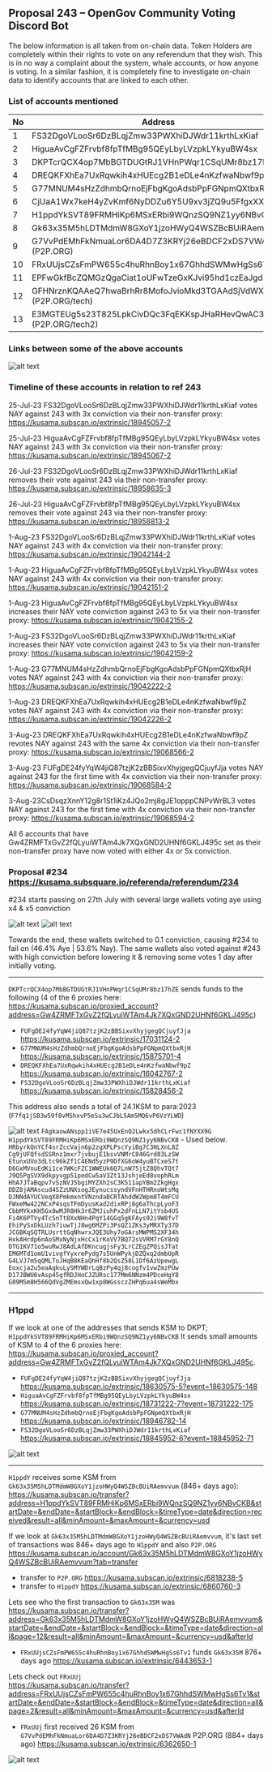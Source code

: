 ## Proposal 243 – OpenGov Community Voting Discord Bot

The below information is all taken from on-chain data.
Token Holders are completely within their rights to vote on any referendum that they wish. This is in no way a complaint about the system, whale accounts, or how anyone is voting.
In a similar fashion, it is completely fine to investigate on-chain data to identify accounts that are linked to each other.


### List of accounts mentioned
| No  | Address             | Link                         |
|-----|---------------------|------------------------------|
| 1   | FS32DgoVLooSr6DzBLqjZmw33PWXhiDJWdr11krthLxKiaf   | [Link](https://kusama.subscan.io/account/FS32DgoVLooSr6DzBLqjZmw33PWXhiDJWdr11krthLxKiaf)  |
| 2   | HiguaAvCgFZFrvbf8fpTfMBg95QEyLbyLVzpkLYkyuBW4sx     | [Link](https://kusama.subscan.io/account/HiguaAvCgFZFrvbf8fpTfMBg95QEyLbyLVzpkLYkyuBW4sx)      |
| 3   | DKPTcrQCX4op7MbBGTDUGtRJ1VHnPWqr1CSqUMr8bz17hZE  | [Link](https://kusama.subscan.io/account/DKPTcrQCX4op7MbBGTDUGtRJ1VHnPWqr1CSqUMr8bz17hZE)    |
| 4   | DREQKFXhEa7UxRqwkih4xHUEcg2B1eDLe4nKzfwaNbwf9pZ  | [Link](https://kusama.subscan.io/account/DREQKFXhEa7UxRqwkih4xHUEcg2B1eDLe4nKzfwaNbwf9pZ)    |
| 5   | G77MNUM4sHzZdhmbQrnoEjFbgKgoAdsbPpFGNpmQXtbxRjH  | [Link](https://kusama.subscan.io/account/G77MNUM4sHzZdhmbQrnoEjFbgKgoAdsbPpFGNpmQXtbxRjH)    |
| 6  | CjUaA1Wx7keH4yZvKmf6NyDDZu6Y5U9xv3jZQ9u5FfgxXXc | [Link](https://kusama.subscan.io/account/CjUaA1Wx7keH4yZvKmf6NyDDZu6Y5U9xv3jZQ9u5FfgxXXc)    |
| 7   | H1ppdYkSVT89FRMHiKp6MSxERbi9WQnzSQ9NZ1yy6NBvCKB  | [Link](https://kusama.subscan.io/account/H1ppdYkSVT89FRMHiKp6MSxERbi9WQnzSQ9NZ1yy6NBvCKB)    |
| 8  | Gk63x35M5hLDTMdmW8GXoY1jzoHWyQ4WSZBcBUiRAemvvum | [Link](https://kusama.subscan.io/account/Gk63x35M5hLDTMdmW8GXoY1jzoHWyQ4WSZBcBUiRAemvvum)    |
| 9   | G7VvPdEMhFkNmuaLor6DA4D7Z3KRYj26eBDCF2xDS7VWAdN (P2P.ORG)  | [Link](https://kusama.subscan.io/account/G7VvPdEMhFkNmuaLor6DA4D7Z3KRYj26eBDCF2xDS7VWAdN)    |
| 10  | FRxUUjsCZsFmPW655c4huRhnBoy1x67GhhdSWMwHgSs6Tv1 | [Link](https://kusama.subscan.io/account/FRxUUjsCZsFmPW655c4huRhnBoy1x67GhhdSWMwHgSs6Tv1)    |
| 11  | EPFwGkfBcZQMGzQgaCiat1oUFwTzeGxKJvi95hd1czEaJgd | [Link](https://kusama.subscan.io/account/EPFwGkfBcZQMGzQgaCiat1oUFwTzeGxKJvi95hd1czEaJgd)    |
| 12   | GFHNrznKQAAeQ7hwaBrhRr8MofoJvioMkd3TGAAdSjVdWXB (P2P.ORG/tech)  | [Link](https://kusama.subscan.io/account/GFHNrznKQAAeQ7hwaBrhRr8MofoJvioMkd3TGAAdSjVdWXB?tab=transfer)    |
| 13  | E3MGTEUg5s23T825LpkCivDQc3FqEKKspJHaRHevQwAC3FA (P2P.ORG/tech2) | [Link](https://kusama.subscan.io/account/E3MGTEUg5s23T825LpkCivDQc3FqEKKspJHaRHevQwAC3FA)    |

### Links between some of the above accounts
![alt text](https://i.imgur.com/2ZS6vO8.png)

### Timeline of these accounts in relation to ref 243

25-Jul-23 FS32DgoVLooSr6DzBLqjZmw33PWXhiDJWdr11krthLxKiaf votes NAY against 243 with 3x conviction via their non-transfer proxy: https://kusama.subscan.io/extrinsic/18945057-2

25-Jul-23 HiguaAvCgFZFrvbf8fpTfMBg95QEyLbyLVzpkLYkyuBW4sx votes NAY against 243 with 3x conviction via their non-transfer proxy: https://kusama.subscan.io/extrinsic/18945067-2

26-Jul-23 FS32DgoVLooSr6DzBLqjZmw33PWXhiDJWdr11krthLxKiaf removes their vote against 243 via their non-transfer proxy: https://kusama.subscan.io/extrinsic/18958635-3

26-Jul-23 HiguaAvCgFZFrvbf8fpTfMBg95QEyLbyLVzpkLYkyuBW4sx removes their vote against 243 via their non-transfer proxy: https://kusama.subscan.io/extrinsic/18958813-2

1-Aug-23 FS32DgoVLooSr6DzBLqjZmw33PWXhiDJWdr11krthLxKiaf votes NAY against 243 with 4x conviction via their non-transfer proxy: https://kusama.subscan.io/extrinsic/19042144-2

1-Aug-23 HiguaAvCgFZFrvbf8fpTfMBg95QEyLbyLVzpkLYkyuBW4sx votes NAY against 243 with 4x conviction via their non-transfer proxy:
https://kusama.subscan.io/extrinsic/19042151-2

1-Aug-23 HiguaAvCgFZFrvbf8fpTfMBg95QEyLbyLVzpkLYkyuBW4sx increases their NAY vote conviction against 243 to 5x via their non-transfer proxy: https://kusama.subscan.io/extrinsic/19042155-2

1-Aug-23 FS32DgoVLooSr6DzBLqjZmw33PWXhiDJWdr11krthLxKiaf increases their NAY vote conviction against 243 to 5x via their non-transfer proxy: https://kusama.subscan.io/extrinsic/19042159-2

1-Aug-23 G77MNUM4sHzZdhmbQrnoEjFbgKgoAdsbPpFGNpmQXtbxRjH votes NAY against 243 with 4x conviction via their non-transfer proxy: https://kusama.subscan.io/extrinsic/19042222-2

1-Aug-23 DREQKFXhEa7UxRqwkih4xHUEcg2B1eDLe4nKzfwaNbwf9pZ votes NAY against 243 with 4x conviction via their non-transfer proxy: https://kusama.subscan.io/extrinsic/19042226-2 

3-Aug-23 DREQKFXhEa7UxRqwkih4xHUEcg2B1eDLe4nKzfwaNbwf9pZ revotes NAY against 243 with the same 4x conviction via their non-transfer proxy: https://kusama.subscan.io/extrinsic/19068566-2

3-Aug-23 FUFgDE24fyYqW4jiQ87tzjK2zBBSixvXhyjgegQCjuyfJja votes NAY against 243 for the first time with 4x conviction via their non-transfer proxy: https://kusama.subscan.io/extrinsic/19068584-2

3-Aug-23CsDsqzXnnY12g8r1St1iKz4JQo2mj8gJE1opppCNPvWrBL3 votes NAY against 243 for the first time with 4x conviction via their non-transfer proxy: https://kusama.subscan.io/extrinsic/19068594-2

All 6 accounts that have Gw4ZRMFTxGvZ2fQLyuiWTAm4Jk7XQxGND2UHNf6GKLJ495c set as their non-transfer proxy have now voted with either 4x or 5x conviction.

### Proposal #234  https://kusama.subsquare.io/referenda/referendum/234

#234 starts passing on 27th July with several large wallets voting aye using x4 & x5 conviction

![alt text](https://i.imgur.com/sHS6Wyo.png) ![alt text](https://i.imgur.com/z2Gfemj.png)

Towards the end, these wallets switched to 0.1 conviction, causing #234 to fail on (46.4% Aye | 53.6% Nay). The same wallets also voted against #243 with high conviction before lowering it & removing some votes 1 day after initially voting. 

---

`DKPTcrQCX4op7MbBGTDUGtRJ1VHnPWqr1CSqUMr8bz17hZE` sends funds to the following (4 of the 6 proxies here:  <https://kusama.subscan.io/proxied_account?address=Gw4ZRMFTxGvZ2fQLyuiWTAm4Jk7XQxGND2UHNf6GKLJ495c>) 
- `FUFgDE24fyYqW4jiQ87tzjK2zBBSixvXhyjgegQCjuyfJja` <https://kusama.subscan.io/extrinsic/17031124-2>
- `G77MNUM4sHzZdhmbQrnoEjFbgKgoAdsbPpFGNpmQXtbxRjH` <https://kusama.subscan.io/extrinsic/15875701-4>
- `DREQKFXhEa7UxRqwkih4xHUEcg2B1eDLe4nKzfwaNbwf9pZ` <https://kusama.subscan.io/extrinsic/16042767-2>
- `FS32DgoVLooSr6DzBLqjZmw33PWXhiDJWdr11krthLxKiaf` <https://kusama.subscan.io/extrinsic/15828456-2>
    
This address also sends a total of 24.1KSM to para:2023 (`F7fq1jSB3w59f8vMShxvP5eSu3wCJbL5Am5MQ6vP6VzYLWD`)

![alt text](https://i.imgur.com/PyhdaCJ.png)
`FAgkaowANspp1iVE7e45UxEnQ2Lwkx5dhCLrFwc1fNYXX9G`  
`H1ppdYkSVT89FRMHiKp6MSxERbi9WQnzSQ9NZ1yy6NBvCKB` - Used below.  
`HRbyrkQnYCf4srZccVajn6p2zgXPLPscYyiBg7C3HLXnL8Z`  
`Cg9jUFQfsdSSRnz1mxr7jvbujE1bsvVNMrC846Grd83LzSW`  
`EtunxUVo3dLtc96kZf1C4ENd5yzP9DfXG6oW4yuBTCxeS7t`  
`D6GxMVnuEdKi1ce7WKcFZC1WWEUk6Q7LnW75jtZ8QhvTQt7`  
`J9Q5PgSVX9dkpyvgp51pedCw5aV3Zt13JshjeEd8vophRLm`  
`HhA7JTaBqpv7vSzNVJ5bgiMYZXh2sC3K511apYBm2ZkgHgx`  
`DDZ8jAMAscud4SZzUNXsogJEynucssyndVFnHTHRnoWtsMq`  
`DJNNdAYUCVeqX8PmkmxntVNzndaBCRTAhddW2Wpm8T4mFCU`  
`FWxeMw422NCxP4sqsTFmDyusKad2dixRPj8g6aThcpLyoF3`  
`CbbMYkxKH5Gx8wMJR8Hk3r6ZMJiuhPx2dFnLLN7itYsb4US`   
`Fi4K6PTVy4TcSnTt8XxNHn4PqY14GGq5gKFAys92i9W8fvT`  
`EhiPySxDkLUzh7iuwTjJ8wg6MZPi3PsQZ1ZKs3yMRXTy37D`  
`JCGBKqSQTRLUsrttGqNhwrxJQE3Uhy7oGArsMWPMS2XF34h`  
`HxkAHrdp6nAoSMxNyNjxHcCx1rKoVV7BQ72sVVRM7rGY8nQ`  
`DTG1KV71o5wuRwJ8AdLAfDKncugjsFy3LrCZEgZPQisJTat`  
`EM6MTd1omU1vivgfYyxrePydg7s5UnWPykjDZQxq2dmbUpR`  
`G4LVJ7m5qQMLToJHqB8KEaQhHf8b2QsZ58L1Df6AzUpewgL`  
`Eoxcja2u5eaAqkuLySMYWDrLqBzPy4qj8cogfv1vwZmzPUw`  
`D17JBWU6vAsp45gfRDJHoCJZURsc177Mm6NNzm4PDceHgY8`  
`G89MSm8H566QdVgZMEmsxQw1xp8WGssczZHPq6ua4sWeMbx`  

---

### H1ppd

If we look at one of the addresses that sends KSM to DKPT; `H1ppdYkSVT89FRMHiKp6MSxERbi9WQnzSQ9NZ1yy6NBvCKB`
It sends small amounts of KSM to 4 of the 6 proxies here: <https://kusama.subscan.io/proxied_account?address=Gw4ZRMFTxGvZ2fQLyuiWTAm4Jk7XQxGND2UHNf6GKLJ495c>.
- `FUFgDE24fyYqW4jiQ87tzjK2zBBSixvXhyjgegQCjuyfJja` <https://kusama.subscan.io/extrinsic/18630575-5?event=18630575-148>
- `HiguaAvCgFZFrvbf8fpTfMBg95QEyLbyLVzpkLYkyuBW4sx` <https://kusama.subscan.io/extrinsic/18731222-7?event=18731222-175>
- `G77MNUM4sHzZdhmbQrnoEjFbgKgoAdsbPpFGNpmQXtbxRjH` <https://kusama.subscan.io/extrinsic/18946782-14>
- `FS32DgoVLooSr6DzBLqjZmw33PWXhiDJWdr11krthLxKiaf` <https://kusama.subscan.io/extrinsic/18845952-6?event=18845952-71>

![alt text](https://i.imgur.com/sVgTNBN.png)

---

`H1ppdY` receives some KSM from `Gk63x35M5hLDTMdmW8GXoY1jzoHWyQ4WSZBcBUiRAemvvum` (846+ days ago):   
<https://kusama.subscan.io/transfer?address=H1ppdYkSVT89FRMHiKp6MSxERbi9WQnzSQ9NZ1yy6NBvCKB&startDate=&endDate=&startBlock=&endBlock=&timeType=date&direction=received&result=all&minAmount=&maxAmount=&currency=usd>



If we look at `Gk63x35M5hLDTMdmW8GXoY1jzoHWyQ4WSZBcBUiRAemvvum`, it's last set of transactions was 846+ days ago to `H1ppdY` and also `P2P.ORG`  
<https://kusama.subscan.io/account/Gk63x35M5hLDTMdmW8GXoY1jzoHWyQ4WSZBcBUiRAemvvum?tab=transfer>  
- transfer to `P2P.ORG` <https://kusama.subscan.io/extrinsic/6818238-5>  
- transfer to `H1ppdY`  <https://kusama.subscan.io/extrinsic/6860760-3>


Lets see who the first transaction to `Gk63x35M` was
<https://kusama.subscan.io/transfer?address=Gk63x35M5hLDTMdmW8GXoY1jzoHWyQ4WSZBcBUiRAemvvum&startDate=&endDate=&startBlock=&endBlock=&timeType=date&direction=all&page=12&result=all&minAmount=&maxAmount=&currency=usd&afterId>  
- `FRxUUjsCZsFmPW655c4huRhnBoy1x67GhhdSWMwHgSs6Tv1` funds `Gk63x35M` 876+ days ago <https://kusama.subscan.io/extrinsic/6443653-1>



Lets check out `FRxUUj`  
<https://kusama.subscan.io/transfer?address=FRxUUjsCZsFmPW655c4huRhnBoy1x67GhhdSWMwHgSs6Tv1&startDate=&endDate=&startBlock=&endBlock=&timeType=date&direction=all&page=2&result=all&minAmount=&maxAmount=&currency=usd&afterId>
- `FRxUUj` first received 26 KSM from `G7VvPdEMhFkNmuaLor6DA4D7Z3KRYj26eBDCF2xDS7VWAdN` P2P.ORG (884+ days ago) <https://kusama.subscan.io/extrinsic/6362650-1>  

![alt text](https://i.imgur.com/jld81SE.png)
